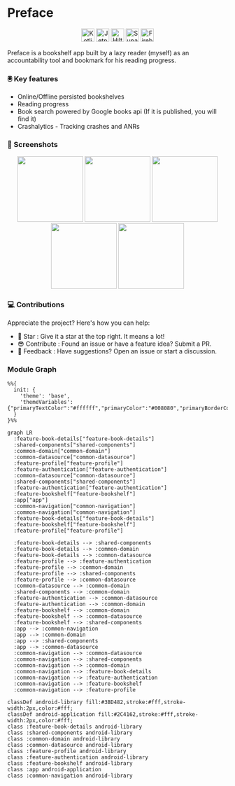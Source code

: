 # Preface
<p align="center">
  <img src="https://img.shields.io/badge/Kotlin-7F52FF?style=flat&logo=kotlin&logoColor=white" alt="Kotlin" height="30"/>
  <img src="https://img.shields.io/badge/Jetpack%20Compose-4285F4?style=flat&logo=android&logoColor=white" alt="Jetpack Compose" height="30"/>
  <img src="https://img.shields.io/badge/Hilt-34A853?style=flat&logo=android&logoColor=white" alt="Hilt" height="30"/>
  <img src="https://img.shields.io/badge/Supabase-3ECF8E?style=flat&logo=supabase&logoColor=white" alt="Supabase" height="30"/>
  <img src="https://img.shields.io/badge/Firebase-FFCA28?style=flat&logo=firebase&logoColor=black" alt="Firebase" height="30"/>
</p>

Preface is a bookshelf app built by a lazy reader (myself) as an accountability tool and bookmark for his reading progress.

### 🖲️ Key features
- Online/Offline persisted bookshelves
- Reading progress
- Book search powered by Google books api (If it is published, you will find it)
- Crashalytics - Tracking crashes and ANRs

### 📱 Screenshots
<p align="center">
  <img src="https://github.com/user-attachments/assets/4669ef00-d28b-4826-9f52-bad7733d43f5" width="150"/>
  <img src="https://github.com/user-attachments/assets/5db92ace-2cef-4565-8846-c721bd83de2a" width="150"/>
  <img src="https://github.com/user-attachments/assets/b33d7bc4-9e5f-4ba7-8a5c-7c5c5454a18e" width="150"/>
  <img src="https://github.com/user-attachments/assets/e708ad2c-5dce-48c5-bebe-acc5ac8267e4" width="150"/>
  <img src="https://github.com/user-attachments/assets/476b1533-22fb-4adb-aed5-c4d0044f1ccf" width="150"/>
</p>

### 💻 Contributions
Appreciate the project? Here's how you can help:

- 🌟 Star : Give it a star at the top right. It means a lot!
- 😎 Contribute : Found an issue or have a feature idea? Submit a PR.
- 💬 Feedback : Have suggestions? Open an issue or start a discussion.

### Module Graph

```mermaid
%%{
  init: {
    'theme': 'base',
    'themeVariables': {"primaryTextColor":"#ffffff","primaryColor":"#008080","primaryBorderColor":"#006666","lineColor":"#00b3b3","tertiaryColor":"#004c4c","fontSize":"12px"}
  }
}%%

graph LR
  :feature-book-details["feature-book-details"]
  :shared-components["shared-components"]
  :common-domain["common-domain"]
  :common-datasource["common-datasource"]
  :feature-profile["feature-profile"]
  :feature-authentication["feature-authentication"]
  :common-datasource["common-datasource"]
  :shared-components["shared-components"]
  :feature-authentication["feature-authentication"]
  :feature-bookshelf["feature-bookshelf"]
  :app["app"]
  :common-navigation["common-navigation"]
  :common-navigation["common-navigation"]
  :feature-book-details["feature-book-details"]
  :feature-bookshelf["feature-bookshelf"]
  :feature-profile["feature-profile"]

  :feature-book-details --> :shared-components
  :feature-book-details --> :common-domain
  :feature-book-details --> :common-datasource
  :feature-profile --> :feature-authentication
  :feature-profile --> :common-domain
  :feature-profile --> :shared-components
  :feature-profile --> :common-datasource
  :common-datasource --> :common-domain
  :shared-components --> :common-domain
  :feature-authentication --> :common-datasource
  :feature-authentication --> :common-domain
  :feature-bookshelf --> :common-domain
  :feature-bookshelf --> :common-datasource
  :feature-bookshelf --> :shared-components
  :app --> :common-navigation
  :app --> :common-domain
  :app --> :shared-components
  :app --> :common-datasource
  :common-navigation --> :common-datasource
  :common-navigation --> :shared-components
  :common-navigation --> :common-domain
  :common-navigation --> :feature-book-details
  :common-navigation --> :feature-authentication
  :common-navigation --> :feature-bookshelf
  :common-navigation --> :feature-profile

classDef android-library fill:#3BD482,stroke:#fff,stroke-width:2px,color:#fff;
classDef android-application fill:#2C4162,stroke:#fff,stroke-width:2px,color:#fff;
class :feature-book-details android-library
class :shared-components android-library
class :common-domain android-library
class :common-datasource android-library
class :feature-profile android-library
class :feature-authentication android-library
class :feature-bookshelf android-library
class :app android-application
class :common-navigation android-library

```
